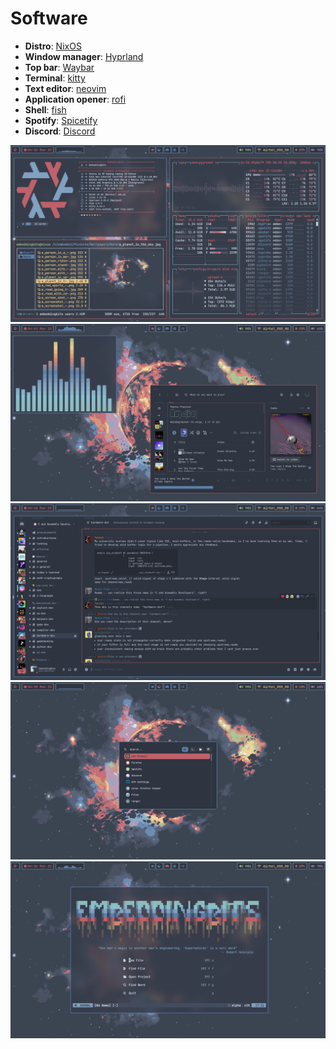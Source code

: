 # Software
-   **Distro**: [NixOS](https://nixos.org/)
-   **Window manager**: [Hyprland](https://hyprland.org/)
-   **Top bar**: [Waybar](https://github.com/Alexays/Waybar)
-   **Terminal**: [kitty](https://github.com/kovidgoyal/kitty)
-   **Text editor**: [neovim](https://github.com/neovim/neovim)
-   **Application opener**: [rofi](https://github.com/davatorium/rofi)
-   **Shell**: [fish](https://github.com/fish-shell/fish-shell)
-   **Spotify**: [Spicetify](https://github.com/spicetify)
-   **Discord**: [Discord](https://betterdiscord.app/)



![riceSS](applications.png)
![riceSS](cava.png)
![riceSS](discord.png)
![riceSS](rofi.png)
![riceSS](nvim.png)

